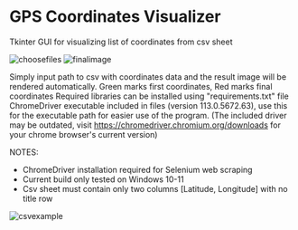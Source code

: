 # GPS Coordinates Visualizer

Tkinter GUI for visualizing list of coordinates from csv sheet

![choosefiles](https://csvguifiles.s3.amazonaws.com/ChooseFiles.jpg)
![finalimage](https://csvguifiles.s3.amazonaws.com/ProcessedMap.jpg)

Simply input path to csv with coordinates data and the result image will be rendered automatically. 
Green marks first coordinates, Red marks final coordinates
Required libraries can be installed using "requirements.txt" file
ChromeDriver executable included in files (version 113.0.5672.63), use this for the executable path for easier use of the program. 
(The included driver may be outdated, visit https://chromedriver.chromium.org/downloads for your chrome browser's current version)

NOTES:
- ChromeDriver installation required for Selenium web scraping
- Current build only tested on Windows 10-11
- Csv sheet must contain only two columns [Latitude, Longitude] with no title row

![csvexample](https://csvguifiles.s3.amazonaws.com/csv_example.jpg)

